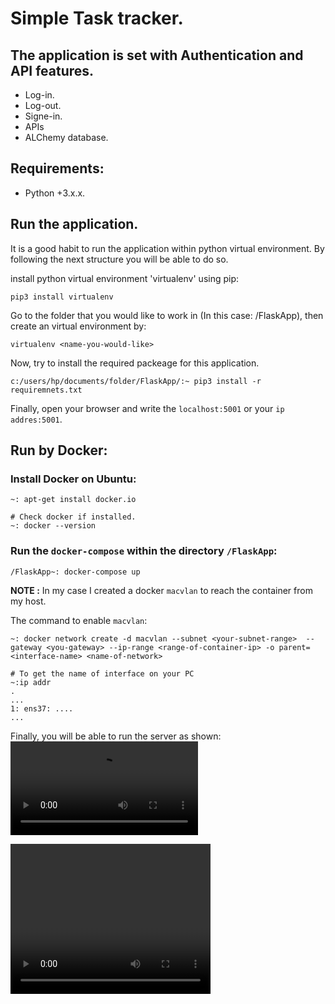 # Simple Task tracker.
## The application is set with Authentication and API features.
* Log-in.
* Log-out.
* Signe-in.
* APIs
* ALChemy database.

## Requirements:

* Python +3.x.x.

## Run the application.

It is a good habit to run the application within python virtual environment. By following the next structure you will be able to do so.


install python virtual environment 'virtualenv' using pip:
```
pip3 install virtualenv 
```

Go to the folder that you would like to work in (In this case: /FlaskApp), then create an virtual environment by:
```
virtualenv <name-you-would-like>
```

Now, try to install the required packeage for this application.
```
c:/users/hp/documents/folder/FlaskApp/:~ pip3 install -r requiremnets.txt
```

Finally, open your browser and write the `localhost:5001` or your `ip addres:5001`.


## Run by Docker:

### Install Docker on Ubuntu:
```
~: apt-get install docker.io

# Check docker if installed.
~: docker --version

```

### Run the `docker-compose` within the directory `/FlaskApp`:
```
/FlaskApp~: docker-compose up
```

**NOTE :** In my case I created a docker `macvlan` to reach the container from my host.

The command to enable `macvlan`:
```
~: docker network create -d macvlan --subnet <your-subnet-range>  --gateway <you-gateway> --ip-range <range-of-container-ip> -o parent=<interface-name> <name-of-network>

# To get the name of interface on your PC
~:ip addr
.
...
1: ens37: ....
...
```

Finally, you will be able to run the server as shown:
![](trackerApp.mp4)


<video width="320" height="240" controls>
  <iframe src="./trackerApp.mp4" type="video/mp4"></iframe>
</video>